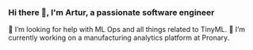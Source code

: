 ### Hi there 👋, I'm Artur, a passionate software engineer

🤔 I’m looking for help with ML Ops and all things related to TinyML.
🌱 I’m currently working on a manufacturing analytics platform at Pronary.
